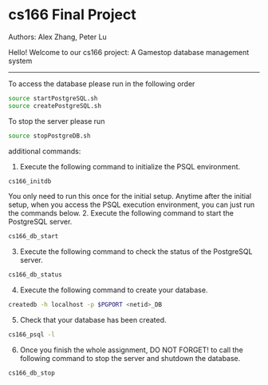 # cs166 Final Project

Authors: Alex Zhang, Peter Lu

Hello! Welcome to our cs166 project: A Gamestop database management system

----------------------------------------------------------------------
To access the database please run in the following order
```sh
source startPostgreSQL.sh
source createPostgreSQL.sh
```

To stop the server please run 
```sh
source stopPostgreDB.sh
```

additional commands:

1. Execute the following command to initialize the PSQL environment.
```sh
cs166_initdb
```
You only need to run this once for the initial setup. Anytime after the initial setup,
when you access the PSQL execution environment, you can just run the commands
below.
2. Execute the following command to start the PostgreSQL server.
```sh
cs166_db_start
```
3. Execute the following command to check the status of the PostgreSQL server.
```sh
cs166_db_status
```
4. Execute the following command to create your database.
```sh
createdb -h localhost -p $PGPORT <netid>_DB
```
5. Check that your database has been created.
```sh
cs166_psql -l
```
6. Once you finish the whole assignment, DO NOT FORGET! to call the following
command to stop the server and shutdown the database.
```sh
cs166_db_stop
```